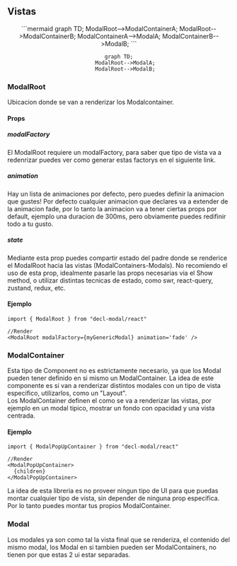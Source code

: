 ## Vistas

<div align='center' style={{display: 'flex', justifyContent: 'center', alignItems: 'center', gap: '2rem'}}>
```mermaid
graph TD;
    ModalRoot-->ModalContainerA;
    ModalRoot-->ModalContainerB;
    ModalContainerA-->ModalA;
    ModalContainerB-->ModalB;
```

```mermaid
graph TD;
    ModalRoot-->ModalA;
    ModalRoot-->ModalB;
```
</div>

### ModalRoot

Ubicacion donde se van a renderizar los Modalcontainer.

#### Props

##### modalFactory
El ModalRoot requiere un modalFactory, para saber que tipo de vista va a redenrizar puedes ver como generar estas factorys en el siguiente link.

##### animation
Hay un lista de animaciones por defecto, pero puedes definir la animacion que gustes! Por defecto cualquier animacion que declares va a extender de la animacion fade, por lo tanto la animacion va a tener ciertas props por default, ejemplo una duracion de 300ms, pero obviamente puedes redifinir todo a tu gusto.

##### state
Mediante esta prop puedes compartir estado del padre donde se renderice el ModalRoot hacia las vistas (ModalContainers-Modals).
No recomiendo el uso de esta prop, idealmente pasarle las props necesarias via el Show method, o utilizar distintas tecnicas de estado, como swr, react-query, zustand, redux, etc.

#### Ejemplo

```tsx
import { ModalRoot } from "decl-modal/react"

//Render
<ModalRoot modalFactory={myGenericModal} animation='fade' />
```

### ModalContainer
Esta tipo de Component no es estrictamente necesario, ya que los Modal pueden tener definido en si mismo un ModalContainer. La idea de este componente es si van a renderizar distintos modales con un tipo de vista especifico, utilizarlos, como un "Layout".<br/>
Los ModalContainer definen el como se va a renderizar las vistas, por ejemplo en un modal tipico, mostrar un fondo con opacidad y una vista centrada.<br/>
#### Ejemplo
```tsx
import { ModalPopUpContainer } from "decl-modal/react"

//Render
<ModalPopUpContainer>
  {children}
</ModalPopUpContainer>
```
La idea de esta libreria es no proveer ningun tipo de UI para que puedas montar cualquier tipo de vista, sin depender de ninguna prop especifica. Por lo tanto puedes montar tus propios ModalContainer.

### Modal
Los modales ya son como tal la vista final que se renderiza, el contenido del mismo modal, los Modal en si tambien pueden ser ModalContainers, no tienen por que estas 2 ui estar separadas.